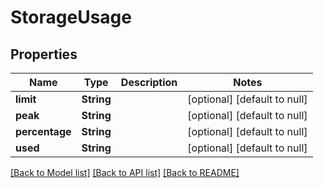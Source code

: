 # StorageUsage

## Properties
Name | Type | Description | Notes
------------ | ------------- | ------------- | -------------
**limit** | **String** |  | [optional] [default to null]
**peak** | **String** |  | [optional] [default to null]
**percentage** | **String** |  | [optional] [default to null]
**used** | **String** |  | [optional] [default to null]

[[Back to Model list]](../README.md#documentation-for-models) [[Back to API list]](../README.md#documentation-for-api-endpoints) [[Back to README]](../README.md)


